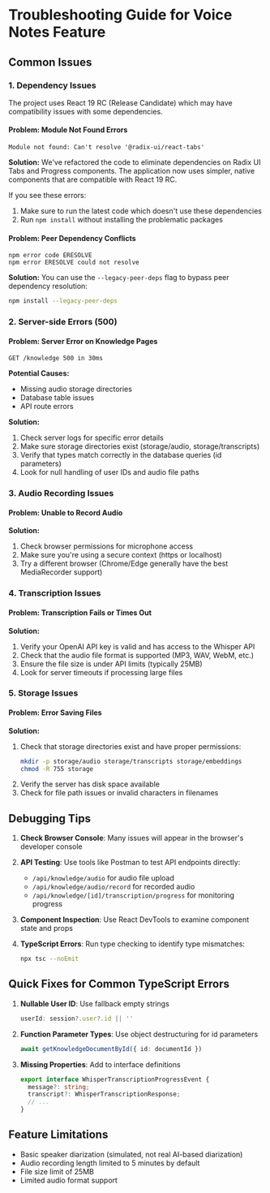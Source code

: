 # Troubleshooting Guide for Voice Notes Feature

## Common Issues

### 1. Dependency Issues

The project uses React 19 RC (Release Candidate) which may have compatibility issues with some dependencies.

#### Problem: Module Not Found Errors

```
Module not found: Can't resolve '@radix-ui/react-tabs'
```

**Solution:**
We've refactored the code to eliminate dependencies on Radix UI Tabs and Progress components. The application now uses simpler, native components that are compatible with React 19 RC.

If you see these errors:
1. Make sure to run the latest code which doesn't use these dependencies
2. Run `npm install` without installing the problematic packages

#### Problem: Peer Dependency Conflicts

```
npm error code ERESOLVE
npm error ERESOLVE could not resolve
```

**Solution:**
You can use the `--legacy-peer-deps` flag to bypass peer dependency resolution:

```bash
npm install --legacy-peer-deps
```

### 2. Server-side Errors (500)

#### Problem: Server Error on Knowledge Pages

```
GET /knowledge 500 in 30ms
```

**Potential Causes:**
- Missing audio storage directories
- Database table issues
- API route errors

**Solution:**
1. Check server logs for specific error details
2. Make sure storage directories exist (storage/audio, storage/transcripts)
3. Verify that types match correctly in the database queries (id parameters)
4. Look for null handling of user IDs and audio file paths

### 3. Audio Recording Issues

#### Problem: Unable to Record Audio

**Solution:**
1. Check browser permissions for microphone access
2. Make sure you're using a secure context (https or localhost)
3. Try a different browser (Chrome/Edge generally have the best MediaRecorder support)

### 4. Transcription Issues

#### Problem: Transcription Fails or Times Out

**Solution:**
1. Verify your OpenAI API key is valid and has access to the Whisper API
2. Check that the audio file format is supported (MP3, WAV, WebM, etc.)
3. Ensure the file size is under API limits (typically 25MB)
4. Look for server timeouts if processing large files

### 5. Storage Issues

#### Problem: Error Saving Files

**Solution:**
1. Check that storage directories exist and have proper permissions:
   ```bash
   mkdir -p storage/audio storage/transcripts storage/embeddings
   chmod -R 755 storage
   ```
2. Verify the server has disk space available
3. Check for file path issues or invalid characters in filenames

## Debugging Tips

1. **Check Browser Console**: Many issues will appear in the browser's developer console

2. **API Testing**: Use tools like Postman to test API endpoints directly:
   - `/api/knowledge/audio` for audio file upload
   - `/api/knowledge/audio/record` for recorded audio
   - `/api/knowledge/[id]/transcription/progress` for monitoring progress

3. **Component Inspection**: Use React DevTools to examine component state and props

4. **TypeScript Errors**: Run type checking to identify type mismatches:
   ```bash
   npx tsc --noEmit
   ```

## Quick Fixes for Common TypeScript Errors

1. **Nullable User ID**: Use fallback empty strings
   ```typescript
   userId: session?.user?.id || ''
   ```

2. **Function Parameter Types**: Use object destructuring for id parameters
   ```typescript
   await getKnowledgeDocumentById({ id: documentId })
   ```

3. **Missing Properties**: Add to interface definitions
   ```typescript
   export interface WhisperTranscriptionProgressEvent {
     message?: string;
     transcript?: WhisperTranscriptionResponse;
     // ...
   }
   ```

## Feature Limitations

- Basic speaker diarization (simulated, not real AI-based diarization)
- Audio recording length limited to 5 minutes by default
- File size limit of 25MB
- Limited audio format support
